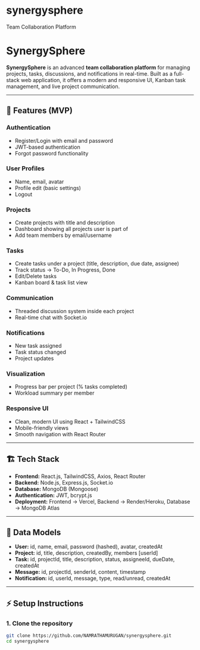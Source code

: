 # synergysphere
Team Collaboration Platform

# SynergySphere

**SynergySphere** is an advanced **team collaboration platform** for managing projects, tasks, discussions, and notifications in real-time. Built as a full-stack web application, it offers a modern and responsive UI, Kanban task management, and live project communication.

---

## 🚀 Features (MVP)

### Authentication
- Register/Login with email and password
- JWT-based authentication
- Forgot password functionality

### User Profiles
- Name, email, avatar
- Profile edit (basic settings)
- Logout

### Projects
- Create projects with title and description
- Dashboard showing all projects user is part of
- Add team members by email/username

### Tasks
- Create tasks under a project (title, description, due date, assignee)
- Track status → To-Do, In Progress, Done
- Edit/Delete tasks
- Kanban board & task list view

### Communication
- Threaded discussion system inside each project
- Real-time chat with Socket.io

### Notifications
- New task assigned
- Task status changed
- Project updates

### Visualization
- Progress bar per project (% tasks completed)
- Workload summary per member

### Responsive UI
- Clean, modern UI using React + TailwindCSS
- Mobile-friendly views
- Smooth navigation with React Router

---

## 🏗️ Tech Stack

- **Frontend:** React.js, TailwindCSS, Axios, React Router  
- **Backend:** Node.js, Express.js, Socket.io  
- **Database:** MongoDB (Mongoose)  
- **Authentication:** JWT, bcrypt.js  
- **Deployment:** Frontend → Vercel, Backend → Render/Heroku, Database → MongoDB Atlas  

---

## 💾 Data Models

- **User:** id, name, email, password (hashed), avatar, createdAt  
- **Project:** id, title, description, createdBy, members [userId]  
- **Task:** id, projectId, title, description, status, assigneeId, dueDate, createdAt  
- **Message:** id, projectId, senderId, content, timestamp  
- **Notification:** id, userId, message, type, read/unread, createdAt  

---

## ⚡ Setup Instructions

### 1. Clone the repository
```bash
git clone https://github.com/NAMRATHAMURUGAN/synergysphere.git
cd synergysphere
